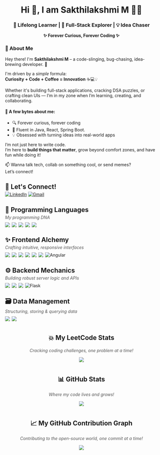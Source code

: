 <h1 align="center">Hi 👋, I am Sakthilakshmi M 👩‍💻</h1>
<h3 align="center">🌱 Lifelong Learner | 🚀 Full-Stack Explorer | 💡 Idea Chaser</h3>
<p align="center"><strong>✨ Forever Curious, Forever Coding ✨</strong></p>

### 🧠 About Me

Hey there! I'm **Sakthilakshmi M** – a code-slinging, bug-chasing, idea-brewing developer. 🚀

I'm driven by a *simple* formula:  
**Curiosity + Code + Coffee = Innovation** ☕💻💡

Whether it's building full-stack applications, cracking DSA puzzles, or crafting clean UIs — I’m in my zone when I’m learning, creating, and collaborating.

#### 💫 A few bytes about me:
- 🔍 Forever curious, forever coding
- 💬 Fluent in Java, React, Spring Boot.
- 💡 Obsessed with turning ideas into real-world apps

I’m not just here to write code.  
I’m here to **build things that matter**, grow beyond comfort zones, and have fun while doing it!

📫 Wanna talk tech, collab on something cool, or send memes?  
Let’s connect!

<!-- Social Links -->

<h3 style="font-size: 1.5em; margin-bottom: 4px;">🔗 Let's Connect!</h3>
  <a href="https://www.linkedin.com/in/sakthilakshmi-m-920a56235/" target="_blank"><img src="https://img.shields.io/badge/LinkedIn-%230077B5?style=for-the-badge&logo=linkedin&logoColor=white" alt="LinkedIn" /></a>
  <a href="mailto:sakthilakshmims@gmail.com" target="_blank"><img src="https://img.shields.io/badge/Gmail-%23D44638?style=for-the-badge&logo=gmail&logoColor=white" alt="Gmail" /></a>
</div>


<!-- Programming Languages -->
<h3 style="font-size: 1.5em; margin-bottom: 4px;">🧠 Programming Languages</h3>
<p style="margin-top: 0; margin-bottom: 8px; font-style: italic; color: #555;">My programming DNA</p>
<div style="display: flex; flex-wrap: wrap; gap: 6px; margin-bottom: 16px;"> 
  <img src="https://img.shields.io/badge/Java-ED8B00?style=for-the-badge&logo=openjdk&logoColor=white" />
  <img src="https://img.shields.io/badge/C-00599C?style=for-the-badge&logo=c&logoColor=white" /> 
  <img src="https://img.shields.io/badge/C++-00599C?style=for-the-badge&logo=c%2B%2B&logoColor=white" /> 
  <img src="https://img.shields.io/badge/Python-3776AB?style=for-the-badge&logo=python&logoColor=white" /> 
  <img src="https://img.shields.io/badge/PHP-777BB4?style=for-the-badge&logo=php&logoColor=white" /> 
</div>

<!-- Frontend -->
<h3 style="font-size: 1.5em; margin-bottom: 4px;">✨ Frontend Alchemy</h3>
<p style="margin-top: 0; margin-bottom: 8px; font-style: italic; color: #555;">Crafting intuitive, responsive interfaces</p>
<div style="display: flex; flex-wrap: wrap; gap: 6px; margin-bottom: 16px;"> 
  <img src="https://img.shields.io/badge/HTML-E34F26?style=for-the-badge&logo=html5&logoColor=white" /> 
  <img src="https://img.shields.io/badge/CSS-1572B6?style=for-the-badge&logo=css3&logoColor=white" /> 
  <img src="https://img.shields.io/badge/JavaScript-F7DF1E?style=for-the-badge&logo=javascript&logoColor=black" /> 
  <img src="https://img.shields.io/badge/TypeScript-3178C6?style=for-the-badge&logo=typescript&logoColor=white" /> 
  <img src="https://img.shields.io/badge/React-20232A?style=for-the-badge&logo=react&logoColor=61DAFB" /> 
  <img src="https://img.shields.io/badge/Bootstrap-563D7C?style=for-the-badge&logo=bootstrap&logoColor=white" /> 
  <img src="https://img.shields.io/badge/Angular-DD0031?style=for-the-badge&logo=angular&logoColor=white" alt="Angular" />
</div>

<!-- Backend -->
<h3 style="font-size: 1.5em; margin-bottom: 4px;">⚙️ Backend Mechanics</h3>
<p style="margin-top: 0; margin-bottom: 8px; font-style: italic; color: #555;">Building robust server logic and APIs</p>
<div style="display: flex; flex-wrap: wrap; gap: 6px; margin-bottom: 16px;"> 
  <img src="https://img.shields.io/badge/Node.js-339933?style=for-the-badge&logo=nodedotjs&logoColor=white" /> 
  <img src="https://img.shields.io/badge/Express.js-000000?style=for-the-badge&logo=express&logoColor=white" /> 
  <img src="https://img.shields.io/badge/Spring_Boot-6DB33F?style=for-the-badge&logo=springboot&logoColor=white" />
  <img src="https://img.shields.io/badge/Flask-000000?style=for-the-badge&logo=flask&logoColor=white" alt="Flask" />
</div>

<!-- Data -->
<h3 style="font-size: 1.5em; margin-bottom: 4px;">🗃️ Data Management</h3>
<p style="margin-top: 0; margin-bottom: 8px; font-style: italic; color: #555;">Structuring, storing & querying data</p>
<div style="display: flex; flex-wrap: wrap; gap: 6px; margin-bottom: 16px;"> 
  <img src="https://img.shields.io/badge/MySQL-4479A1?style=for-the-badge&logo=mysql&logoColor=white" /> 
  <img src="https://img.shields.io/badge/MongoDB-47A248?style=for-the-badge&logo=mongodb&logoColor=white" /> 
</div>

<!-- Stats Section -->
<h3 style="font-size: 1.5em; margin-top: 2em; text-align: center;">💥 My LeetCode Stats</h3>
<p style="text-align: center; font-style: italic; color: #555;">Cracking coding challenges, one problem at a time!</p>
<p align="center">
  <img src="https://leetcard.jacoblin.cool/Sakthilakshmi?theme=dark&font=Hubballi" />
</p>

<h3 style="font-size: 1.5em; margin-top: 2em; text-align: center;">📊 GitHub Stats</h3>
<p style="text-align: center; font-style: italic; color: #555;">Where my code lives and grows!</p>
<p align="center">
  <img src="https://github-readme-stats.vercel.app/api?username=Sakthilakshmi-M&show_icons=true&theme=radical" />
</p>

<h3 style="font-size: 1.5em; margin-top: 2em; text-align: center;">📈 My GitHub Contribution Graph</h3>
<p style="text-align: center; font-style: italic; color: #555;">Contributing to the open-source world, one commit at a time!</p>
<p align="center">
  <a href="https://github.com/ashutosh00710/github-readme-activity-graph">
    <img src="https://github-readme-activity-graph.vercel.app/graph?username=Sakthilakshmi-M&bg_color=1f1e1f&color=54e736&line=8ce65c&point=ffffff&area=true&hide_border=true" />
  </a>
</p>

